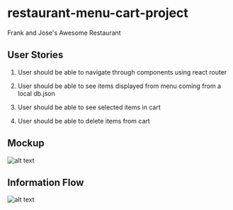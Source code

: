 # restaurant-menu-cart-project

Frank and Jose's Awesome Restaurant

## User Stories

1. User should be able to navigate through components using react router

2. User should be able to see items displayed from menu coming from a local db.json

3. User should be able to see selected items in cart

4. User should be able to delete items from cart 

## Mockup

![alt text](https://user-images.githubusercontent.com/70832391/160661903-8ae2a555-e6a1-4b1d-8c41-97e128b1c0a6.png)

## Information Flow

![alt text](https://user-images.githubusercontent.com/70832391/160665337-86721532-cf72-43f4-bb29-e19f91b28292.png)


